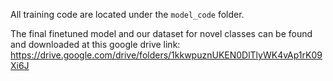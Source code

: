 All training code are located under the `model_code` folder.

The final finetuned model and our dataset for novel classes can be found and downloaded at this google drive link: https://drive.google.com/drive/folders/1kkwpuznUKEN0DlTlyWK4vAp1rK09Xi6J
